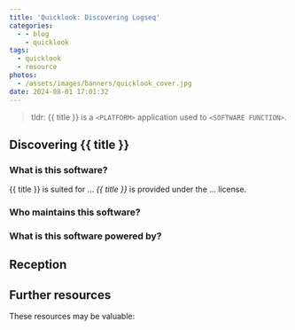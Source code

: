 ```yaml
---
title: 'Quicklook: Discovering Logseq'
categories:
  - - blog
    - quicklook
tags:
  - quicklook
  - resource
photos:
  - /assets/images/banners/quicklook_cover.jpg
date: 2024-08-01 17:01:32
---
```


<!-- [Name of the Software](#link-to-the-software) is software that is used to... In this quicklook, we'll be glimpsing its use as/in... -->

> tldr: {{ title }} is a `<PLATFORM>` application used to `<SOFTWARE FUNCTION>`.

<!-- 
    Resources about software architecture reviews:
    - [Software architecture review](https://www.atlassian.com/software/confluence/templates/software-architecture-review)
 -->

<!-- more -->

## Discovering {{ title }} ##

### What is this software? ###

{{ title }} is suited for ...
*{{ title }}* is provided under the ... license.
<!-- What platform does this software run on? -->
<!-- Who uses this software? -->

### Who maintains this software? ###

<!-- What organization or person created this software? -->
<!-- When was it originally released? -->
<!-- Where do you go to download new releases? -->
<!-- What organization maintains this software, if not the original maintainers? -->

### What is this software powered by? ###

<!-- What langauge was used to create this software? -->
<!-- What frameworks and libraries are used to make this software? Are they proprietary? -->
<!-- What standards does this software adhere to? (eg., is there a particular algorithm or governing body?) -->

## Reception ##

<!-- What's the critical reception? -->
<!-- What's it do well? -->
<!-- What's it do poorly? -->
<!-- Any competitors on the market? -->

## Further resources ##

These resources may be valuable:

<!-- - [{{ title }} Homepage](#link-to-homepage) -->
<!-- - Link to any notable certifications related to using the product. -->
<!-- - Link to any notable contributors. -->
<!-- - Link to any social media posts? -->
<!-- - Any additional links? -->